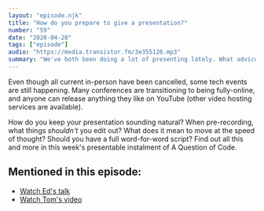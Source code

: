 ```yaml
---
layout: "episode.njk"
title: "How do you prepare to give a presentation?"
number: "59"
date: "2020-04-20"
tags: ["episode"]
audio: "https://media.transistor.fm/3e355126.mp3"
summary: "We've both been doing a lot of presenting lately. What advice do we have? And what mistakes have we made?"
---
```


Even though all current in-person have been cancelled, some tech events are still happening. Many conferences are transitioning to being fully-online, and anyone can release anything they like on YouTube (other video hosting services are available).

How do you keep your presentation sounding natural? When pre-recording, what things *shouldn't* you edit out? What does it mean to move at the speed of thought? Should you have a full word-for-word script? Find out all this and more in this week's presentable instalment of A Question of Code.

## Mentioned in this episode:

* [Watch Ed's talk](https://youtu.be/W2WxD6cecTM?t=20980)
* [Watch Tom's video](https://www.youtube.com/watch?v=A2wi8o9Kv-8)